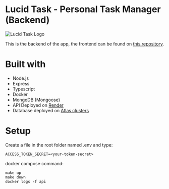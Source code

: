 #  Lucid Task - Personal Task Manager (Backend)

<img src="https://raw.githubusercontent.com/lucas-santosP/task-manager/main/src/assets/images/logo.png" alt="Lucid Task Logo"/>

This is the backend of the app, the frontend can be found on [this repository](https://github.com/lucas-santosP/task-manager-frontend). 


# Built with

- Node.js
- Express
- Typescript
- Docker
- MongoDB (Mongoose)
- API Deployed on [Render](https://render.com)
- Database deployed on [Atlas clusters](www.mongodb.com/docs/atlas)

# Setup

Create a file in the root folder named .env and type:
```
ACCESS_TOKEN_SECRET=<your-token-secret>
```

docker compose command:

```
make up
make down
docker logs -f api
```

